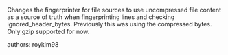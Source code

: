 Changes the fingerprinter for file sources to use uncompressed file content
as a source of truth when fingerprinting lines and checking
ignored_header_bytes. Previously this was using the compressed bytes. Only gzip
supported for now.

authors: roykim98 
